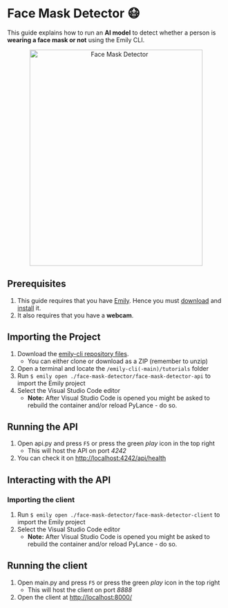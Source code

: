 # Face Mask Detector 😷  

[comment]: <> (The following demonstration shows how to easily get started using a Face Mask Detector, implemented in the Emily API template provided by the [Emily]&#40;http://ambolt.io/emily&#41; tool.)

This guide explains how to run an **AI model** to detect whether a person is **wearing a face mask or not** using the Emily CLI. 

<div align="center">
<img src="https://github.com/amboltio/emily-cli/blob/main/tutorials/face-mask-detector/face-mask-detector-client/static/imgs/face_mask_detector.png" alt="Face Mask Detector" width="400" height="500"/>
</div>

## Prerequisites
1. This guide requires that you have [Emily](https://ambolt.io/emily-ai/).
Hence you must [download](https://github.com/amboltio/emily-cli/releases/latest) and [install](https://github.com/amboltio/emily-cli/wiki/Install-Emily) it.  
2. It also requires that you have a **webcam**.

## Importing the Project
1. Download the [emily-cli repository files](https://github.com/amboltio/emily-cli).
	* You can either clone or download as a ZIP (remember to unzip)
2. Open a terminal and locate the `/emily-cli(-main)/tutorials` folder
3. Run ```$ emily open ./face-mask-detector/face-mask-detector-api``` to import the Emily project
4. Select the Visual Studio Code editor  
	* **Note:** After Visual Studio Code is opened you might be asked to rebuild the container and/or reload PyLance - do so.

## Running the API
1. Open api.py and press `F5` or press the green _play_ icon in the top right 
	* This will host the API on port _4242_
2. You can check it on [http://localhost:4242/api/health](http://localhost:4242/api/health)

## Interacting with the API

### Importing the client
1. Run ```$ emily open ./face-mask-detector/face-mask-detector-client``` to import the Emily project
2. Select the Visual Studio Code editor  
	* **Note:** After Visual Studio Code is opened you might be asked to rebuild the container and/or reload PyLance - do so.

## Running the client
1. Open main.py and press `F5` or press the green _play_ icon in the top right 
	* This will host the client on port _8888_
2. Open the client at [http://localhost:8000/ ](http://localhost:8000/)

<!---
## Learn more: 
Do you want to learn more on how the **Face Mask Detector** is implemented Emily, check out this in-depth walkthrough:
- [Face Maske Detector walkthrough](https://github.com/amboltio/emily-cli/wiki/Face-mask-detection)
- Get information on the [Emily Platform](https://ambolt.io/emily-ai/)
-->
